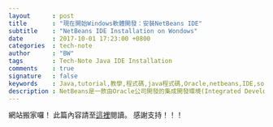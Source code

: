 ```yaml
---
layout		: post
title		: "現在開始Windows軟體開發：安裝NetBeans IDE"
subtitle	: "NetBeans IDE Installation on Wondows"
date		: 2017-10-01 17:23:00 +0800
categories	: tech-note
author		: "BW"
tags		: Tech-Note Java IDE Installation
comments	: true
signature	: false
keywords	: Java,tutorial,教學,程式碼,java程式碼,Oracle,netbeans,IDE,software,development,tool,installation,windows
description	: NetBeans是一款由Oracle公司開發的集成開發環境(Integrated Development Environment, IDE)。IDE能夠輔助開發者軟體的開發，IDE中內建相關語言的函式庫、除錯器、編譯器、直譯器與程式碼編輯器等子工具。使用IDE的好處在於開發者無須自行安裝多項輔助開發的工具，可以節省開發者配置開發環境的麻煩，IDE提供的圖形化介面也能提供開發者較直覺的功能使用。本篇將引導讀者安裝用來撰寫Java的IDE－NetBeans，當然NetBeans也支援多項語言的開發，包含C/C++、Python與PHP等程式語言。
---
```


網站搬家囉！
此篇內容請至[這裡](https://imprld01.github.io/blogg/2017/10/01/netbeans_ide_installation/)閱讀。
感謝支持！！！